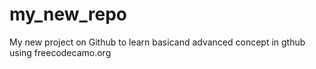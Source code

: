 # my_new_repo
My new project on Github to learn basicand advanced concept in gthub using freecodecamo.org
